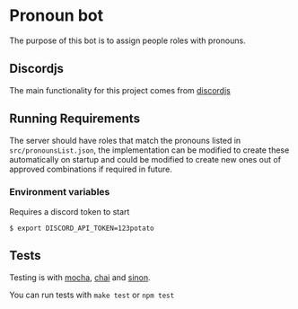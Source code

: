 # Pronoun bot

The purpose of this bot is to assign people roles with pronouns.

## Discordjs

The main functionality for this project comes from [discordjs](https://discord.js.org/#/docs/main/stable/general/welcome)

## Running Requirements

The server should have roles that match the pronouns listed in `src/pronounsList.json`, the implementation can be modified to create these automatically on startup and could be modified to create new ones out of approved combinations if required in future.

### Environment variables

Requires a discord token to start

```
$ export DISCORD_API_TOKEN=123potato
```

## Tests

Testing is with [mocha](https://mochajs.org/api/), [chai](https://www.chaijs.com/api/) and [sinon](https://sinonjs.org/).

You can run tests with `make test` or `npm test`
